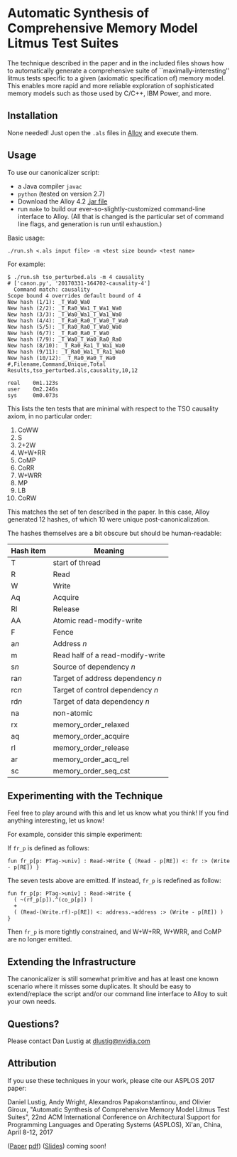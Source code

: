 # Automatic Synthesis of Comprehensive Memory Model Litmus Test Suites

The technique described in the paper and in the included files shows how to automatically generate a comprehensive suite of ``maximally-interesting'' litmus tests specific to a given (axiomatic specification of) memory model.  This enables more rapid and more reliable exploration of sophisticated memory models such as those used by C/C++, IBM Power, and more.

## Installation

None needed!  Just open the `.als` files in [Alloy](http://alloy.mit.edu) and execute them.

## Usage

To use our canonicalizer script:

* a Java compiler `javac`
* `python` (tested on version 2.7)
* Download the Alloy 4.2 [.jar file](http://alloy.mit.edu/alloy/downloads/alloy4.2.jar)
* run `make` to build our ever-so-slightly-customized command-line interface to Alloy.  (All that is changed is the particular set of command line flags, and generation is run until exhaustion.)

Basic usage:

    ./run.sh <.als input file> -m <test size bound> <test name>

For example:

    $ ./run.sh tso_perturbed.als -m 4 causality
    # ['canon.py', '20170331-164702-causality-4']
      Command match: causality
    Scope bound 4 overrides default bound of 4
    New hash (1/1): _T_Wa0_Wa0
    New hash (2/2): _T_Ra0_Wa1_T_Wa1_Wa0
    New hash (3/3): _T_Wa0_Wa1_T_Wa1_Wa0
    New hash (4/4): _T_Ra0_Ra0_T_Wa0_T_Wa0
    New hash (5/5): _T_Ra0_Ra0_T_Wa0_Wa0
    New hash (6/7): _T_Ra0_Ra0_T_Wa0
    New hash (7/9): _T_Wa0_T_Wa0_Ra0_Ra0
    New hash (8/10): _T_Ra0_Ra1_T_Wa1_Wa0
    New hash (9/11): _T_Ra0_Wa1_T_Ra1_Wa0
    New hash (10/12): _T_Ra0_Wa0_T_Wa0
    #,Filename,Command,Unique,Total
    Results,tso_perturbed.als,causality,10,12

    real    0m1.123s
    user    0m2.246s
    sys     0m0.073s

This lists the ten tests that are minimal with respect to the TSO causality axiom, in no particular order:

1. CoWW
2. S
3. 2+2W
4. W+W+RR
5. CoMP
6. CoRR
7. W+WRR
8. MP
9. LB
10. CoRW

This matches the set of ten described in the paper.  In this case, Alloy generated 12 hashes, of which 10 were unique post-canonicalization.

The hashes themselves are a bit obscure but should be human-readable:

Hash item | Meaning
----------|--------
T | start of thread
R | Read
W | Write
Aq | Acquire
Rl | Release
AA | Atomic read-modify-write
F | Fence
a*n* | Address *n*
m | Read half of a read-modify-write
s*n* | Source of dependency *n*
ra*n* | Target of address dependency *n*
rc*n* | Target of control dependency *n*
rd*n* | Target of data dependency *n*
na | non-atomic
rx | memory_order_relaxed
aq | memory_order_acquire
rl | memory_order_release
ar | memory_order_acq_rel
sc | memory_order_seq_cst

## Experimenting with the Technique

Feel free to play around with this and let us know what you think!  If you find anything interesting, let us know!

For example, consider this simple experiment:

If `fr_p` is defined as follows:

    fun fr_p[p: PTag->univ] : Read->Write { (Read - p[RE]) <: fr :> (Write - p[RE]) }

The seven tests above are emitted.  If instead, `fr_p` is redefined as follow:

    fun fr_p[p: PTag->univ] : Read->Write {
      ( ~(rf_p[p]).^(co_p[p]) )
      +
      ( (Read-(Write.rf)-p[RE]) <: address.~address :> (Write - p[RE]) )
    }

Then `fr_p` is more tightly constrained, and W+W+RR, W+WRR, and CoMP are no longer emitted.

## Extending the Infrastructure

The canonicalizer is still somewhat primitive and has at least one known scenario where it misses some duplicates.  It should be easy to extend/replace the script and/or our command line interface to Alloy to suit your own needs.

## Questions?

Please contact Dan Lustig at dlustig@nvidia.com

## Attribution

If you use these techniques in your work, please cite our ASPLOS 2017 paper:

Daniel Lustig, Andy Wright, Alexandros Papakonstantinou, and Olivier Giroux,
 "Automatic Synthesis of Comprehensive Memory Model Litmus Test Suites",
22nd ACM International Conference on Architectural Support for Programming Languages and Operating Systems (ASPLOS), Xi'an, China, April 8-12, 2017

([Paper](https://research.nvidia.com/publication/2017-04_Automated-Synthesis-of) [pdf](https://research.nvidia.com/sites/default/files/pubs/2017-04_Automated-Synthesis-of//ASPLOS_2017_Memory_Model_Verification.pdf)) ([Slides](coming_soon)) coming soon!

